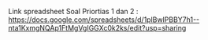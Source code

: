 Link spreadsheet Soal Priortias 1 dan 2 :
https://docs.google.com/spreadsheets/d/1plBwlPBBY7h1--nta1KxmgNQAp1FtMgVgIGGXc0k2ks/edit?usp=sharing